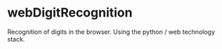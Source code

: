# webDigitRecognition
Recognition of digits in the browser. Using the python / web technology stack.
